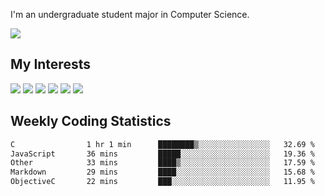 I'm an undergraduate student major in Computer Science.

![](https://github-readme-stats.vercel.app/api?username=littzhch&theme=radical)

## My Interests

![](https://img.shields.io/badge/Python-3776AB?style=flat&labelColor=FFD43B&logoColor=3776AB&logo=python)
![](https://img.shields.io/badge/C-00599C?style=flat&labelColor=01427d&logoColor=6295cb&logo=c)
![](https://img.shields.io/badge/Rust-ffffff?style=flat&labelColor=ffffff&logoColor=000000&logo=rust)
![](https://img.shields.io/badge/LaTeX-008080?style=flat&labelColor=eeece5&logoColor=008080&logo=latex)
![](https://img.shields.io/badge/OpenGL-5487b2?style=flat&labelColor=ffffff&logoColor=5487b2&logo=opengl)
![](https://img.shields.io/badge/archlinux-1793d1?style=flat&labelColor=333333&logoColor=1793d1&logo=archlinux)

## Weekly Coding Statistics
<!--START_SECTION:waka-->

```txt
C                1 hr 1 min      ████████▒░░░░░░░░░░░░░░░░   32.69 %
JavaScript       36 mins         █████░░░░░░░░░░░░░░░░░░░░   19.36 %
Other            33 mins         ████▒░░░░░░░░░░░░░░░░░░░░   17.59 %
Markdown         29 mins         ████░░░░░░░░░░░░░░░░░░░░░   15.68 %
ObjectiveC       22 mins         ███░░░░░░░░░░░░░░░░░░░░░░   11.95 %
```

<!--END_SECTION:waka-->
